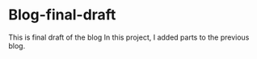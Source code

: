 # Blog-final-draft
This is final draft of the blog
In this project, I added parts to the previous blog.
